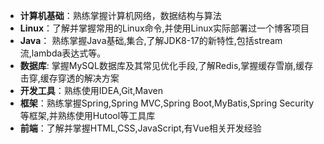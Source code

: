 * **计算机基础**：熟练掌握计算机网络，数据结构与算法<br>
* **Linux**：了解并掌握常用的Linux命令,并使用Linux实际部署过一个博客项目</br>
* **Java**： 熟练掌握Java基础,集合,了解JDK8-17的新特性,包括stream流,lambda表达式等。</br>
* **数据库**: 掌握MySQL数据库及其常见优化手段,了解Redis,掌握缓存雪崩,缓存击穿,缓存穿透的解决方案</br>
* **开发工具**：熟练使用IDEA,Git,Maven</br>
* **框架**：熟练掌握Spring,Spring MVC,Spring Boot,MyBatis,Spring Security等框架,并熟练使用Hutool等工具库</br>
* **前端**：了解并掌握HTML,CSS,JavaScript,有Vue相关开发经验
